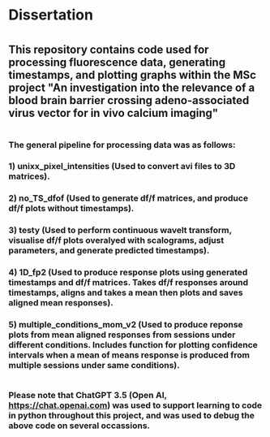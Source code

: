 # Dissertation
#
## This repository contains code used for processing fluorescence data, generating timestamps, and plotting graphs within the MSc project "An investigation into the relevance of a blood brain barrier crossing adeno-associated virus vector for in vivo calcium imaging" 
#  
### The general pipeline for processing data was as follows:
### 1) unixx_pixel_intensities (Used to convert avi files to 3D matrices).
### 2) no_TS_dfof (Used to generate df/f matrices, and produce df/f plots without timestamps).
### 3) testy (Used to perform continuous wavelt transform, visualise df/f plots overalyed with scalograms, adjust parameters, and generate predicted timestamps).
### 4) 1D_fp2 (Used to produce response plots using generated timestamps and df/f matrices. Takes df/f responses around timestamps, aligns and takes a mean then plots and saves aligned mean responses).
### 5) multiple_conditions_mom_v2 (Used to produce reponse plots from mean aligned responses from sessions under different conditions. Includes function for plotting confidence intervals when a mean of means response is produced from multiple sessions under same conditions).
#
### Please note that ChatGPT 3.5 (Open AI, https://chat.openai.com) was used to support learning to code in python throughout this project, and was used to debug the above code on several occassions.  
